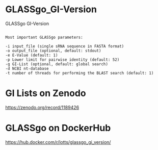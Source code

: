 # GLASSgo_GI-Version
GLASSgo GI-Version

```text

Most important GLASSgo parameters:

-i input_file (single sRNA sequence in FASTA format)
-o output_file (optional, default: stdout)
-e E-Value (default: 1)
-p Lower limit for pairwise identity (default: 52)
-g GI-List (optional, default: global search)
-d NCBI nt-database
-t number of threads for performing the BLAST search (default: 1)
```


# GI Lists on Zenodo
https://zenodo.org/record/1189426

# GLASSgo on DockerHub
https://hub.docker.com/r/lotts/glassgo_gi_version/
